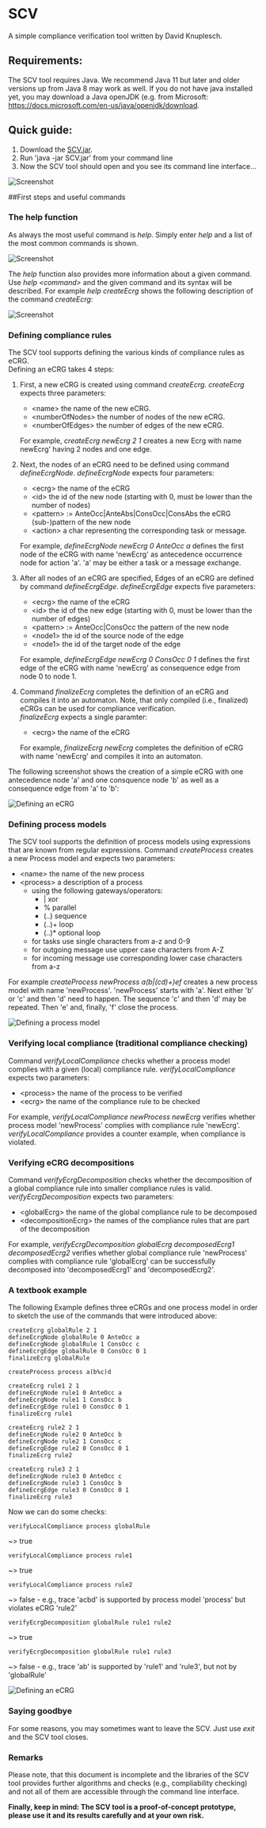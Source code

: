 # SCV
A simple compliance verification tool written by David Knuplesch.

## Requirements:
The SCV tool requires Java. We recommend Java 11 but later and older versions up from Java 8 may work as well. 
If you do not have java installed yet, you may download a Java openJDK (e.g. from Microsoft: https://docs.microsoft.com/en-us/java/openjdk/download.

## Quick guide: 
1. Download the [SCV.jar](SCV.jar).
2. Run 'java -jar SCV.jar' from your command line
3. Now the SCV tool should open and you see its command line interface...

![Screenshot](pictures/open_SCV.jpg)

##First steps and useful commands

### The help function
As always the most useful command is _help_. Simply enter _help_ and a list of the most common commands is shown.

![Screenshot](pictures/help.jpg)

The _help_ function also provides more information about a given command. 
Use _help \<command\>_ and the given command and its syntax will be described.
For example _help createEcrg_ shows the following description of the command _createEcrg_: 

![Screenshot](pictures/help_createEcrg.jpg)

### Defining compliance rules  
The SCV tool supports defining the various kinds of compliance rules as eCRG.     
Defining an eCRG takes 4 steps: 
1. First, a new eCRG is created using command _createEcrg_.
_createEcrg_ expects three parameters: 
    * \<name\> the name of the new eCRG.
    * \<numberOfNodes\> the number of nodes of the new eCRG.
    * \<numberOfEdges\> the number of edges of the new eCRG.
   
    For example, _createEcrg newEcrg 2 1_ creates a new Ecrg with name newEcrg' having 2 nodes and one edge.


2. Next, the nodes of an eCRG need to be defined using command _defineEcrgNode_.
_defineEcrgNode_ expects four parameters: 
   * \<ecrg\> the name of the eCRG
   * \<id\> the id of the new node (starting with 0, must be lower than the number of nodes)
   * \<pattern\> := AnteOcc|AnteAbs|ConsOcc|ConsAbs the eCRG (sub-)pattern of the new node
   * \<action\> a char representing the corresponding task or message.     
   
   For example, _defineEcrgNode newEcrg 0 AnteOcc a_ defines the first node of the eCRG with name 'newEcrg' as antecedence occurrence node for action 'a'. 
'a' may be either a task or a message exchange.  


3. After all nodes of an eCRG are specified, Edges of an eCRG are defined by command _defineEcrgEdge_.
_defineEcrgEdge_ expects five parameters:
    * \<ecrg\> the name of the eCRG
    * \<id\> the id of the new edge (starting with 0, must be lower than the number of edges)
    * \<pattern\> := AnteOcc|ConsOcc the pattern of the new node
    * \<node1\> the id of the source node of the edge
    * \<node1\> the id of the target node of the edge

    For example, _defineEcrgEdge newEcrg 0 ConsOcc 0 1_ defines the first edge of the eCRG with name 'newEcrg' as consequence edge from node 0 to node 1.


4. Command _finalizeEcrg_ completes the definition of an eCRG and compiles it into an automaton. Note, that only compiled (i.e., finalized) eCRGs can be used for compliance verification.   
_finalizeEcrg_ expects a single paramter:
   * \<ecrg\> the name of the eCRG 

   For example, _finalizeEcrg newEcrg_ completes the definition of eCRG with name 'newEcrg' and compiles it into an automaton. 

The following screenshot shows the creation of a simple eCRG with one antecedence node 'a' and one consquence node 'b' as well as a consequence edge from 'a' to 'b':

![Defining an eCRG](pictures/createEcrgExample.jpg)

### Defining process models

The SCV tool supports the definition of process models using expressions that are known from regular expressions. 
Command _createProcess_ creates a new Process model and expects two parameters:
   * \<name\> the name of the new process
   * \<process\> a description of a process 
     * using the following gateways/operators:
       * | xor
       * % parallel
       * (..) sequence
       * (..)+ loop
       * (..)* optional loop
     * for tasks use single characters from a-z and 0-9
     * for outgoing message use upper case characters from A-Z
     * for incoming message use corresponding lower case characters from a-z
   
   For example _createProcess newProcess a(b|(cd)+)ef_ creates a new process model with name 'newProcess'.
   'newProcess' starts with 'a'. Next either 'b' or 'c' and then 'd' need to happen. The sequence 'c' and then 'd' may be repeated. Then 'e' and, finally, 'f' close the process.  

![Defining a process model](pictures/createProcessExample.jpg)

### Verifying local compliance (traditional compliance checking) 

Command _verifyLocalCompliance_ checks whether a process model complies with a given (local) compliance rule. 
_verifyLocalCompliance_ expects two parameters:          
  * \<process\> the name of the process to be verified
  * \<ecrg\> the name of the compliance rule to be checked

  For example, _verifyLocalCompliance newProcess newEcrg_ verifies whether process model 'newProcess' complies with compliance rule 'newEcrg'.
  _verifyLocalCompliance_ provides a counter example, when compliance is violated.   

### Verifying eCRG decompositions 

Command _verifyEcrgDecomposition_ checks whether the decomposition of a global compliance rule into smaller compliance rules is valid.
_verifyEcrgDecomposition_ expects two parameters:
  * \<globalEcrg\> the name of the global compliance rule to be decomposed
  * \<decompositionEcrg\> the names of the compliance rules that are part of the decomposition

For example, _verifyEcrgDecomposition globalEcrg decomposedEcrg1 decomposedEcrg2_ verifies whether global compliance rule 'newProcess' complies with compliance rule 'globalEcrg' can be successfully decomposed into 'decomposedEcrg1' and 'decomposedEcrg2'.

### A textbook example 
The following Example defines three eCRGs and one process model in order to sketch the use of the commands that were introduced above:

    createEcrg globalRule 2 1
    defineEcrgNode globalRule 0 AnteOcc a
    defineEcrgNode globalRule 1 ConsOcc c
    defineEcrgEdge globalRule 0 ConsOcc 0 1
    finalizeEcrg globalRule
    
    createProcess process a(b%c)d
     
    createEcrg rule1 2 1
    defineEcrgNode rule1 0 AnteOcc a
    defineEcrgNode rule1 1 ConsOcc b
    defineEcrgEdge rule1 0 ConsOcc 0 1
    finalizeEcrg rule1

    createEcrg rule2 2 1
    defineEcrgNode rule2 0 AnteOcc b
    defineEcrgNode rule2 1 ConsOcc c
    defineEcrgEdge rule2 0 ConsOcc 0 1
    finalizeEcrg rule2

    createEcrg rule3 2 1
    defineEcrgNode rule3 0 AnteOcc c
    defineEcrgNode rule3 1 ConsOcc b
    defineEcrgEdge rule3 0 ConsOcc 0 1
    finalizeEcrg rule3

Now we can do some checks:

    verifyLocalCompliance process globalRule
   ~> true

    verifyLocalCompliance process rule1
   ~> true

    verifyLocalCompliance process rule2
   ~> false - e.g., trace 'acbd' is supported by process model 'process' but violates eCRG 'rule2'  

    verifyEcrgDecomposition globalRule rule1 rule2
   ~> true

    verifyEcrgDecomposition globalRule rule1 rule3
   ~> false - e.g., trace 'ab' is supported by 'rule1' and 'rule3', but not by 'globalRule'

![Defining an eCRG](pictures/checks.jpg)
    
### Saying goodbye
For some reasons, you may sometimes want to leave the SCV. Just use _exit_ and the SCV tool closes.  

### Remarks  
Please note, that this document is incomplete and the libraries of the SCV tool provides further algorithms and checks (e.g., compliability checking) and not all of them are accessible through the command line interface.       

__Finally, keep in mind: The SCV tool is a proof-of-concept prototype, please use it and its results carefully and at your own risk.__  



